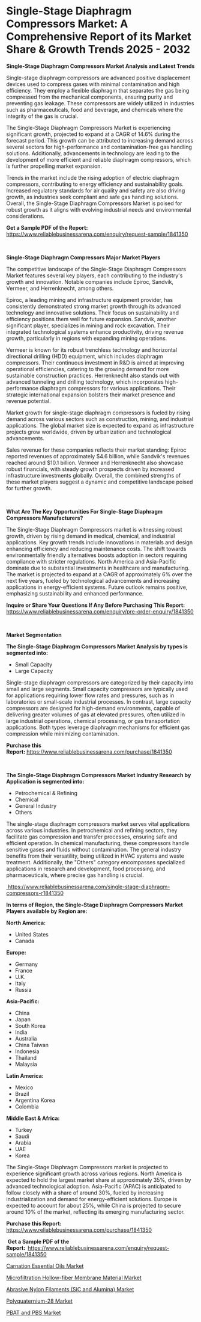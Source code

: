<p><h1>Single-Stage Diaphragm Compressors Market: A Comprehensive Report of its Market Share & Growth Trends 2025 - 2032</h1></p><p><strong>Single-Stage Diaphragm Compressors Market Analysis and Latest Trends</strong></p>
<p><p>Single-stage diaphragm compressors are advanced positive displacement devices used to compress gases with minimal contamination and high efficiency. They employ a flexible diaphragm that separates the gas being compressed from the mechanical components, ensuring purity and preventing gas leakage. These compressors are widely utilized in industries such as pharmaceuticals, food and beverage, and chemicals where the integrity of the gas is crucial.</p><p>The Single-Stage Diaphragm Compressors Market is experiencing significant growth, projected to expand at a CAGR of 14.6% during the forecast period. This growth can be attributed to increasing demand across several sectors for high-performance and contamination-free gas handling solutions. Additionally, advancements in technology are leading to the development of more efficient and reliable diaphragm compressors, which is further propelling market expansion. </p><p>Trends in the market include the rising adoption of electric diaphragm compressors, contributing to energy efficiency and sustainability goals. Increased regulatory standards for air quality and safety are also driving growth, as industries seek compliant and safe gas handling solutions. Overall, the Single-Stage Diaphragm Compressors Market is poised for robust growth as it aligns with evolving industrial needs and environmental considerations.</p></p>
<p><strong>Get a Sample PDF of the Report:&nbsp;</strong> <a href="https://www.reliablebusinessarena.com/enquiry/request-sample/1841350?utm_campaign=2217&utm_medium=2&utm_source=Github&utm_content=ia&utm_term=28022025&utm_id=single-stage-diaphragm-compressors">https://www.reliablebusinessarena.com/enquiry/request-sample/1841350</a></p>
<p>&nbsp;</p>
<p><strong>Single-Stage Diaphragm Compressors Major Market Players</strong></p>
<p><p>The competitive landscape of the Single-Stage Diaphragm Compressors Market features several key players, each contributing to the industry's growth and innovation. Notable companies include Epiroc, Sandvik, Vermeer, and Herrenknecht, among others.</p><p>Epiroc, a leading mining and infrastructure equipment provider, has consistently demonstrated strong market growth through its advanced technology and innovative solutions. Their focus on sustainability and efficiency positions them well for future expansion. Sandvik, another significant player, specializes in mining and rock excavation. Their integrated technological systems enhance productivity, driving revenue growth, particularly in regions with expanding mining operations.</p><p>Vermeer is known for its robust trenchless technology and horizontal directional drilling (HDD) equipment, which includes diaphragm compressors. Their continuous investment in R&D is aimed at improving operational efficiencies, catering to the growing demand for more sustainable construction practices. Herrenknecht also stands out with advanced tunneling and drilling technology, which incorporates high-performance diaphragm compressors for various applications. Their strategic international expansion bolsters their market presence and revenue potential.</p><p>Market growth for single-stage diaphragm compressors is fueled by rising demand across various sectors such as construction, mining, and industrial applications. The global market size is expected to expand as infrastructure projects grow worldwide, driven by urbanization and technological advancements.</p><p>Sales revenue for these companies reflects their market standing: Epiroc reported revenues of approximately $4.6 billion, while Sandvik's revenues reached around $10.1 billion. Vermeer and Herrenknecht also showcase robust financials, with steady growth prospects driven by increased infrastructure investments globally. Overall, the combined strengths of these market players suggest a dynamic and competitive landscape poised for further growth.</p></p>
<p>&nbsp;</p>
<p><strong>What Are The Key Opportunities For Single-Stage Diaphragm Compressors Manufacturers?</strong></p>
<p><p>The Single-Stage Diaphragm Compressors market is witnessing robust growth, driven by rising demand in medical, chemical, and industrial applications. Key growth trends include innovations in materials and design enhancing efficiency and reducing maintenance costs. The shift towards environmentally friendly alternatives boosts adoption in sectors requiring compliance with stricter regulations. North America and Asia-Pacific dominate due to substantial investments in healthcare and manufacturing. The market is projected to expand at a CAGR of approximately 6% over the next five years, fueled by technological advancements and increasing applications in energy-efficient systems. Future outlook remains positive, emphasizing sustainability and enhanced performance.</p></p>
<p><strong>Inquire or Share Your Questions If Any Before Purchasing This Report:</strong> <a href="https://www.reliablebusinessarena.com/enquiry/pre-order-enquiry/1841350?utm_campaign=2217&utm_medium=2&utm_source=Github&utm_content=ia&utm_term=28022025&utm_id=single-stage-diaphragm-compressors">https://www.reliablebusinessarena.com/enquiry/pre-order-enquiry/1841350</a></p>
<p>&nbsp;</p>
<p><strong>Market Segmentation</strong></p>
<p><strong>The Single-Stage Diaphragm Compressors Market Analysis by types is segmented into:</strong></p>
<p><ul><li>Small Capacity</li><li>Large Capacity</li></ul></p>
<p><p>Single-stage diaphragm compressors are categorized by their capacity into small and large segments. Small capacity compressors are typically used for applications requiring lower flow rates and pressures, such as in laboratories or small-scale industrial processes. In contrast, large capacity compressors are designed for high-demand environments, capable of delivering greater volumes of gas at elevated pressures, often utilized in large industrial operations, chemical processing, or gas transportation applications. Both types leverage diaphragm mechanisms for efficient gas compression while minimizing contamination.</p></p>
<p><strong>Purchase this Report:&nbsp;</strong><a href="https://www.reliablebusinessarena.com/purchase/1841350?utm_campaign=2217&utm_medium=2&utm_source=Github&utm_content=ia&utm_term=28022025&utm_id=single-stage-diaphragm-compressors">https://www.reliablebusinessarena.com/purchase/1841350</a></p>
<p>&nbsp;</p>
<p><strong>The Single-Stage Diaphragm Compressors Market Industry Research by Application is segmented into:</strong></p>
<p><ul><li>Petrochemical & Refining</li><li>Chemical</li><li>General Industry</li><li>Others</li></ul></p>
<p><p>The single-stage diaphragm compressors market serves vital applications across various industries. In petrochemical and refining sectors, they facilitate gas compression and transfer processes, ensuring safe and efficient operation. In chemical manufacturing, these compressors handle sensitive gases and fluids without contamination. The general industry benefits from their versatility, being utilized in HVAC systems and waste treatment. Additionally, the "Others" category encompasses specialized applications in research and development, food processing, and pharmaceuticals, where precise gas handling is crucial.</p></p>
<p><a href="https://www.reliablebusinessarena.com/single-stage-diaphragm-compressors-r1841350?utm_campaign=2217&utm_medium=2&utm_source=Github&utm_content=ia&utm_term=28022025&utm_id=single-stage-diaphragm-compressors">&nbsp;https://www.reliablebusinessarena.com/single-stage-diaphragm-compressors-r1841350</a></p>
<p><strong>In terms of Region, the Single-Stage Diaphragm Compressors Market Players available by Region are:</strong></p>
<p>
    <p> <strong> North America: </strong>
        <ul>
            <li>United States</li>
            <li>Canada</li>
        </ul>
        </p> 
    <p> <strong> Europe: </strong>
        <ul>
            <li>Germany</li>
            <li>France</li>
            <li>U.K.</li>
            <li>Italy</li>
            <li>Russia</li>
        </ul>
        </p> 
    <p> <strong> Asia-Pacific: </strong>
        <ul>
            <li>China</li>
            <li>Japan</li>
            <li>South Korea</li>
            <li>India</li>
            <li>Australia</li>
            <li>China Taiwan</li>
            <li>Indonesia</li>
            <li>Thailand</li>
            <li>Malaysia</li>
        </ul>
        </p> 
    <p> <strong> Latin America: </strong>
        <ul>
            <li>Mexico</li>
            <li>Brazil</li>
            <li>Argentina Korea</li>
            <li>Colombia</li>
        </ul>
        </p> 
    <p> <strong> Middle East & Africa: </strong>
        <ul>
            <li>Turkey</li>
            <li>Saudi</li>
            <li>Arabia</li>
            <li>UAE</li>
            <li>Korea</li>
        </ul>
    </p>
    </p>
<p><p>The Single-Stage Diaphragm Compressors market is projected to experience significant growth across various regions. North America is expected to hold the largest market share at approximately 35%, driven by advanced technological adoption. Asia-Pacific (APAC) is anticipated to follow closely with a share of around 30%, fueled by increasing industrialization and demand for energy-efficient solutions. Europe is expected to account for about 25%, while China is projected to secure around 10% of the market, reflecting its emerging manufacturing sector.</p></p>
<p><strong>Purchase this Report: </strong><a href="https://www.reliablebusinessarena.com/purchase/1841350?utm_campaign=2217&utm_medium=2&utm_source=Github&utm_content=ia&utm_term=28022025&utm_id=single-stage-diaphragm-compressors">https://www.reliablebusinessarena.com/purchase/1841350</a></p>
<p>&nbsp;<strong>Get a Sample PDF of the Report:&nbsp;&nbsp;</strong><a href="https://www.reliablebusinessarena.com/enquiry/request-sample/1841350?utm_campaign=2217&utm_medium=2&utm_source=Github&utm_content=ia&utm_term=28022025&utm_id=single-stage-diaphragm-compressors">https://www.reliablebusinessarena.com/enquiry/request-sample/1841350</a></p>
<p><strong></strong></p>
<p><p><a href="https://github.com/haaszgettre6/Market-Research-Report-List-1/blob/main/carnation-essential-oils-market.md?utm_campaign=2217&utm_medium=2&utm_source=Github&utm_content=ia&utm_term=28022025&utm_id=single-stage-diaphragm-compressors">Carnation Essential Oils Market</a></p><p><a href="https://github.com/zanoligarav/Market-Research-Report-List-1/blob/main/microfiltration-hollow-fiber-membrane-material-market.md?utm_campaign=2217&utm_medium=2&utm_source=Github&utm_content=ia&utm_term=28022025&utm_id=single-stage-diaphragm-compressors">Microfiltration Hollow-fiber Membrane Material Market</a></p><p><a href="https://github.com/deyniphytic/Market-Research-Report-List-1/blob/main/abrasive-nylon-filaments-sic-and-alumina-market.md?utm_campaign=2217&utm_medium=2&utm_source=Github&utm_content=ia&utm_term=28022025&utm_id=single-stage-diaphragm-compressors">Abrasive Nylon Filaments (SiC and Alumina) Market</a></p><p><a href="https://github.com/qetelosooya/Market-Research-Report-List-1/blob/main/polyquaternium-28-market.md?utm_campaign=2217&utm_medium=2&utm_source=Github&utm_content=ia&utm_term=28022025&utm_id=single-stage-diaphragm-compressors">Polyquaternium-28 Market</a></p><p><a href="https://github.com/curinbucan9/Market-Research-Report-List-1/blob/main/pbat-and-pbs-market.md?utm_campaign=2217&utm_medium=2&utm_source=Github&utm_content=ia&utm_term=28022025&utm_id=single-stage-diaphragm-compressors">PBAT and PBS Market</a></p></p>